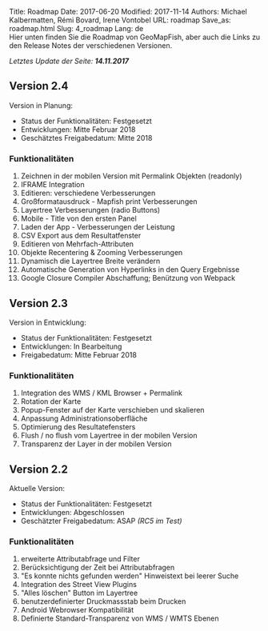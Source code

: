 Title: Roadmap
Date: 2017-06-20
Modified: 2017-11-14
Authors: Michael Kalbermatten, Rémi Bovard, Irene Vontobel
URL: roadmap
Save_as: roadmap.html
Slug: 4_roadmap
Lang: de
<br />
Hier unten finden Sie die Roadmap von GeoMapFish, aber auch die Links zu den Release Notes der verschiedenen Versionen.

*Letztes Update der Seite: **14.11.2017***

## Version 2.4

Version in Planung:

* Status der Funktionalitäten: Festgesetzt
* Entwicklungen: Mitte Februar 2018
* Geschätztes Freigabedatum: Mitte 2018

### Funktionalitäten

1. Zeichnen in der mobilen Version mit Permalink Objekten (readonly)
2. IFRAME Integration
3. Editieren: verschiedene Verbesserungen
4. Großformatausdruck - Mapfish print Verbesserungen
5. Layertree Verbesserungen (radio Buttons)
6. Mobile - Title von den ersten Panel
7. Laden der App - Verbesserungen der Leistung
6. CSV Export aus dem Resultatfenster
7. Editieren von Mehrfach-Attributen
8. Objekte Recentering & Zooming Verbesserungen
9. Dynamisch die Layertree Breite verändern
10. Automatische Generation von Hyperlinks in den Query Ergebnisse
11. Google Closure Compiler Abschaffung; Benützung von Webpack

## Version 2.3

Version in Entwicklung:

* Status der Funktionalitäten: Festgesetzt
* Entwicklungen: In Bearbeitung
* Freigabedatum: Mitte Februar 2018

### Funktionalitäten

1. Integration des WMS / KML Browser + Permalink
2. Rotation der Karte
3. Popup-Fenster auf der Karte verschieben und skalieren
4. Anpassung Administrationsoberfläche
5. Optimierung des Resultatefensters
6. Flush / no flush vom Layertree in der mobilen Version
7. Transparenz der Layer in der mobilen Version

## Version 2.2

Aktuelle Version:

* Status der Funktionalitäten: Festgesetzt
* Entwicklungen: Abgeschlossen
* Geschätzter Freigabedatum: ASAP *(RC5 im Test)*

### Funktionalitäten

1. erweiterte Attributabfrage und Filter
2. Berücksichtigung der Zeit bei Attributabfragen
3. "Es konnte nichts gefunden werden" Hinweistext bei leerer Suche
4. Integration des Street View Plugins
5. "Alles löschen" Button im Layertree
6. benutzerdefinierter Druckmassstab beim Drucken
7. Android Webrowser Kompatibilität
8. Definierte Standard-Transparenz von WMS / WMTS Ebenen
